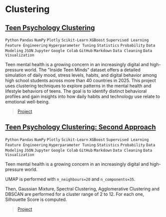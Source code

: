 # Clustering

## [Teen Psychology Clustering](https://nbviewer.org/github/Vpy7/Jupyter-Analysis-Collection/blob/main/Clustering/Teen%20Psychology/Teen_Psychology_Clustering.ipynb)  

`Python` `Pandas` `NumPy` `Plotly` `Scikit-Learn` `XGBoost` `Supervised Learning` `Feature Engineering` `Hyperparameter Tuning` `Statistics` `Probability` `Data Modeling` `JSON` `Jupyter` `Google Colab` `GitHub` `Markdown` `Data Cleaning` `Data Visualization`

Teen mental health is a growing concern in an increasingly digital and high-pressure world. The "Inside Teen Minds" dataset offers a detailed simulation of daily mood, stress levels, habits, and digital behavior among high school students across more than 40 countries in 2025. This project uses clustering techniques to explore patterns in the mental health and lifestyle behaviors of teens. The goal is to identify distinct behavioral profiles and gain insights into how daily habits and technology use relate to emotional well-being.

> [Project](https://github.com/Vpy7/Jupyter-Analysis-Collection/tree/main/Clustering/Teen%20Psychology)

## [Teen Psychology Clustering: Second Approach](https://nbviewer.org/github/Vpy7/Jupyter-Analysis-Collection/blob/main/Clustering/Teen%20Psychology%20v2/Teen_Psychology_Clustering_v2.ipynb)  

`Python` `Pandas` `NumPy` `Plotly` `Scikit-Learn` `XGBoost` `Supervised Learning` `Feature Engineering` `Hyperparameter Tuning` `Statistics` `Probability` `Data Modeling` `JSON` `Jupyter` `Google Colab` `GitHub` `Markdown` `Data Cleaning` `Data Visualization`

Teen mental health is a growing concern in an increasingly digital and high-pressure world. 

UMAP is performed with `n_neighbours=20` and `n_components=35`.

Then, Gaussian Mixture, Spectral Clustering, Agglomerative Clustering and DBSCAN are performed for a cluster range of 2 to 12. For each one, Silhouette Score is computed.

> [Project](https://github.com/Vpy7/Jupyter-Analysis-Collection/tree/main/Clustering/Teen%20Psychology%20v2)

